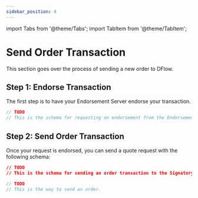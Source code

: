 ```yaml
---
sidebar_position: 4
---
```


import Tabs from '@theme/Tabs';
import TabItem from '@theme/TabItem';

# Send Order Transaction

This section goes over the process of sending a new order to DFlow.

## Step 1: Endorse Transaction

The first step is to have your Endorsement Server endorse your transaction.

<Tabs>
<TabItem value="ts" label="TypeScript">

```ts
// TODO
// This is the schema for requesting an endorsement from the Endorsement Server.
```

</TabItem>

</Tabs>

## Step 2: Send Order Transaction

Once your request is endorsed, you can send a quote request with the following schema:

```json
// TODO
// This is the schema for sending an order transaction to the Signatory Server.
```

<Tabs>
<TabItem value="ts" label="TypeScript">

```ts
// TODO
// This is the way to send an order.
```

</TabItem>

</Tabs>
